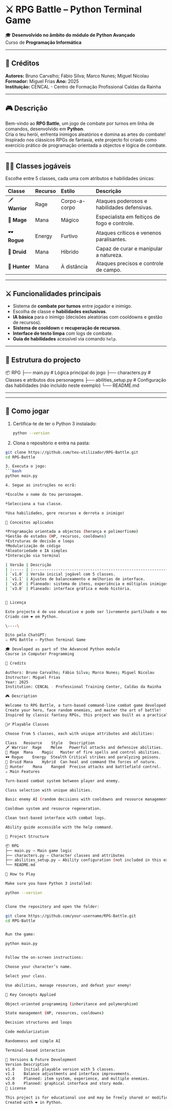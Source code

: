 # ⚔️ RPG Battle – Python Terminal Game

🎓 **Desenvolvido no âmbito do módulo de Python Avançado**  
Curso de **Programação Informática**

---

## 👥 Créditos

**Autores:** Bruno Carvalho; Fábio Silva; Marco Nunes; Miguel Nicolau  
**Formador:** Miguel Frias 
**Ano:** 2025  
**Instituição:** CENCAL - Centro de Formação Profissional Caldas da Rainha

---

## 🎮 Descrição

Bem-vindo ao **RPG Battle**, um jogo de combate por turnos em linha de comandos, desenvolvido em **Python**.  
Cria o teu herói, enfrenta inimigos aleatórios e domina as artes do combate!  
Inspirado nos clássicos RPGs de fantasia, este projecto foi criado como exercício prático de programação orientada a objectos e lógica de combate.

---

## 🧙‍♂️ Classes jogáveis

Escolhe entre 5 classes, cada uma com atributos e habilidades únicas:

| Classe | Recurso | Estilo | Descrição |
|:-------|:---------|:--------|:-----------|
| 🗡️ **Warrior** | Rage | Corpo-a-corpo | Ataques poderosos e habilidades defensivas. |
| 🔮 **Mage** | Mana | Mágico | Especialista em feitiços de fogo e controle. |
| 🕶️ **Rogue** | Energy | Furtivo | Ataques críticos e venenos paralisantes. |
| 🌿 **Druid** | Mana | Híbrido | Capaz de curar e manipular a natureza. |
| 🏹 **Hunter** | Mana | À distância | Ataques precisos e controle de campo. |

---

## ⚔️ Funcionalidades principais

- Sistema de **combate por turnos** entre jogador e inimigo.  
- Escolha de classe e **habilidades exclusivas**.  
- **IA básica** para o inimigo (decisões aleatórias com cooldowns e gestão de recursos).  
- **Sistema de cooldown** e **recuperação de recursos**.  
- **Interface de texto limpa** com logs de combate.  
- **Guia de habilidades** acessível via comando `help`.  

---

## 🧩 Estrutura do projecto

📦 RPG
├── main.py # Lógica principal do jogo
├── characters.py # Classes e atributos dos personagens
├── abilities_setup.py # Configuração das habilidades (não incluído neste exemplo)
└── README.md


---


---

## 🚀 Como jogar

1. Certifica-te de ter o Python 3 instalado:
   ```bash
   python --version

2. Clona o repositório e entra na pasta:
```bash
git clone https://github.com/teu-utilizador/RPG-Battle.git
cd RPG-Battle

3. Executa o jogo:
```bash
python main.py

4. Segue as instruções no ecrã:

ºEscolhe o nome do teu personagem.

ºSelecciona a tua classe.

ºUsa habilidades, gere recursos e derrota o inimigo!

🧠 Conceitos aplicados

ºProgramação orientada a objectos (herança e polimorfismo)
ºGestão de estados (HP, recursos, cooldowns)
ºEstruturas de decisão e loops
ºModularização de código
ºAleatoriedade e IA simples
ºInteracção via terminal

| Versão | Descrição                                                     |
| :----- | :------------------------------------------------------------ |
| `v1.0` | Versão inicial jogável com 5 classes.                         |
| `v1.1` | Ajustes de balanceamento e melhorias de interface.            |
| `v2.0` | Planeado: sistema de itens, experiência e múltiplos inimigos. |
| `v3.0` | Planeado: interface gráfica e modo história.                  |


📜 Licença

Este projecto é de uso educativo e pode ser livremente partilhado e modificado para fins de aprendizagem.
Criado com ❤️ em Python.

\----\

Dito pelo ChatGPT:
⚔️ RPG Battle – Python Terminal Game

🎓 Developed as part of the Advanced Python module
Course in Computer Programming

👥 Credits

Authors: Bruno Carvalho; Fábio Silva; Marco Nunes; Miguel Nicolau
Instructor: Miguel Frias
Year: 2025
Institution: CENCAL - Professional Training Center, Caldas da Rainha

🎮 Description

Welcome to RPG Battle, a turn-based command-line combat game developed in Python.
Create your hero, face random enemies, and master the art of battle!
Inspired by classic fantasy RPGs, this project was built as a practical exercise in object-oriented programming and combat logic.

🧙‍♂️ Playable Classes

Choose from 5 classes, each with unique attributes and abilities:

Class	Resource	Style	Description
🗡️ Warrior	Rage	Melee	Powerful attacks and defensive abilities.
🔮 Mage	Mana	Magic	Master of fire spells and control abilities.
🕶️ Rogue	Energy	Stealth	Critical strikes and paralyzing poisons.
🌿 Druid	Mana	Hybrid	Can heal and command the forces of nature.
🏹 Hunter	Mana	Ranged	Precise attacks and battlefield control.
⚔️ Main Features

Turn-based combat system between player and enemy.

Class selection with unique abilities.

Basic enemy AI (random decisions with cooldowns and resource management).

Cooldown system and resource regeneration.

Clean text-based interface with combat logs.

Ability guide accessible with the help command.

🧩 Project Structure

📦 RPG
├── main.py — Main game logic
├── characters.py — Character classes and attributes
├── abilities_setup.py — Ability configuration (not included in this example)
└── README.md

🚀 How to Play

Make sure you have Python 3 installed:

python --version


Clone the repository and open the folder:

git clone https://github.com/your-username/RPG-Battle.git
cd RPG-Battle


Run the game:

python main.py


Follow the on-screen instructions:

Choose your character’s name.

Select your class.

Use abilities, manage resources, and defeat your enemy!

🧠 Key Concepts Applied

Object-oriented programming (inheritance and polymorphism)

State management (HP, resources, cooldowns)

Decision structures and loops

Code modularization

Randomness and simple AI

Terminal-based interaction

🧭 Versions & Future Development
Version	Description
v1.0	Initial playable version with 5 classes.
v1.1	Balance adjustments and interface improvements.
v2.0	Planned: item system, experience, and multiple enemies.
v3.0	Planned: graphical interface and story mode.
📜 License

This project is for educational use and may be freely shared or modified for learning purposes.
Created with ❤️ in Python.

